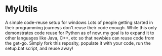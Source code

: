 # MyUtils
A simple code-reuse setup for windows
Lots of people getting started in their programming journeys don't reuse their code enough. While this only demonstrates code reuse for Python as of now, my goal is to expand it to other languages like Java, C++, etc so that newbies can reuse code from the get-go.
Simply fork this reposity, populate it with your code, run the setup.bat script, and reuse away!
